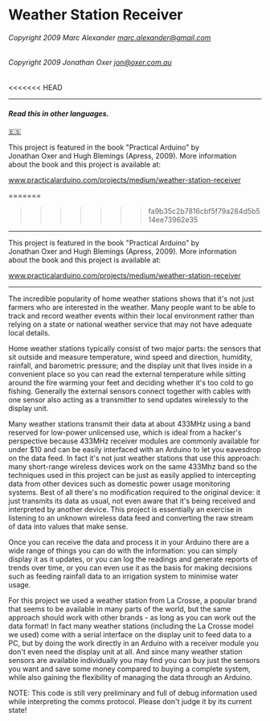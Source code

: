 # Weather Station Receiver

###### Copyright 2009 Marc Alexander <marc.alexander@gmail.com>
###### Copyright 2009 Jonathan Oxer <jon@oxer.com.au> 

<<<<<<< HEAD
___
#### *Read this in other languages.*
[🇪🇸](translations/README.es.md)

 This project is featured in the book "Practical Arduino" by       
 Jonathan Oxer and Hugh Blemings (Apress, 2009). More information    
 about the book and this project is available at:                   
                                                                     
 www.practicalarduino.com/projects/medium/weather-station-receiver 
 
=======
>>>>>>> fa9b35c2b7816cbf5f79a284d5b514ee73962e35
___

 This project is featured in the book "Practical Arduino" by       
 Jonathan Oxer and Hugh Blemings (Apress, 2009). More information    
 about the book and this project is available at:                   
                                                                     
 www.practicalarduino.com/projects/medium/weather-station-receiver 
 
 ____
 
 <div class=text-justify>


The incredible popularity of home weather stations shows that it's not
just farmers who are interested in the weather. Many people want to be
able to track and record weather events within their local environment
rather than relying on a state or national weather service that may not
have adequate local details.

Home weather stations typically consist of two major parts: the sensors
that sit outside and measure temperature, wind speed and direction,
humidity, rainfall, and barometric pressure; and the display unit that
lives inside in a convenient place so you can read the external
temperature while sitting around the fire warming your feet and
deciding whether it's too cold to go fishing. Generally the external
sensors connect together with cables with one sensor also acting as a
transmitter to send updates wirelessly to the display unit.

Many weather stations transmit their data at about 433MHz using a band
reserved for low-power unlicensed use, which is ideal from a hacker's
perspective because 433MHz receiver modules are commonly available for
under $10 and can be easily interfaced with an Arduino to let you
eavesdrop on the data feed. In fact it's not just weather stations that
use this approach: many short-range wireless devices work on the same
433Mhz band so the techniques used in this project can be just as easily
applied to intercepting data from other devices such as domestic power
usage monitoring systems. Best of all there's no modification required
to the original device: it just transmits its data as usual, not even
aware that it's being received and interpreted by another device. This
project is essentially an exercise in listening to an unknown wireless
data feed and converting the raw stream of data into values that make
sense.

Once you can receive the data and process it in your Arduino there are a
wide range of things you can do with the information: you can simply
display it as it updates, or you can log the readings and generate
reports of trends over time, or you can even use it as the basis for
making decisions such as feeding rainfall data to an irrigation system
to minimise water usage.

For this project we used a weather station from La Crosse, a popular
brand that seems to be available in many parts of the world, but the
same approach should work with other brands - as long as you can work
out the data format! In fact many weather stations (including the La
Crosse model we used) come with a serial interface on the display unit
to feed data to a PC, but by doing the work directly in an Arduino with
a receiver module you don't even need the display unit at all. And since
many weather station sensors are available individually you may find you
can buy just the sensors you want and save some money compared to buying
a complete system, while also gaining the flexibility of managing the
data through an Arduino.

</div>

NOTE: This code is still very preliminary and full of debug information
used while interpreting the comms protocol. Please don't judge it by
its current state!
